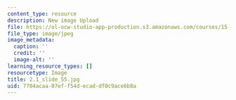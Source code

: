 ```yaml
---
content_type: resource
description: New image Upload
file: https://ol-ocw-studio-app-production.s3.amazonaws.com/courses/15-s21-nuts-and-bolts-of-business-plans-january-iap-2014/7704acaa07eff54decaddf0c9ace6b8a_2.1_slide_55.jpg
file_type: image/jpeg
image_metadata:
  caption: ''
  credit: ''
  image-alt: ''
learning_resource_types: []
resourcetype: Image
title: 2.1_slide_55.jpg
uid: 7704acaa-07ef-f54d-ecad-df0c9ace6b8a
---
```

